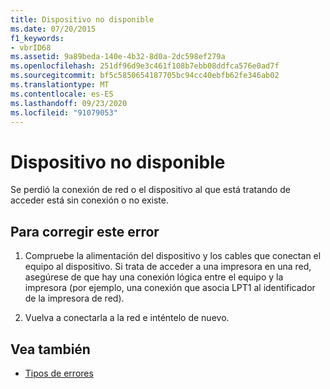 ```yaml
---
title: Dispositivo no disponible
ms.date: 07/20/2015
f1_keywords:
- vbrID68
ms.assetid: 9a89beda-140e-4b32-8d0a-2dc598ef279a
ms.openlocfilehash: 251df96d9e3c461f108b7ebb08ddfca576e0ad7f
ms.sourcegitcommit: bf5c5850654187705bc94cc40ebfb62fe346ab02
ms.translationtype: MT
ms.contentlocale: es-ES
ms.lasthandoff: 09/23/2020
ms.locfileid: "91079053"
---
```

# <a name="device-unavailable"></a>Dispositivo no disponible

Se perdió la conexión de red o el dispositivo al que está tratando de acceder está sin conexión o no existe.  
  
## <a name="to-correct-this-error"></a>Para corregir este error  
  
1. Compruebe la alimentación del dispositivo y los cables que conectan el equipo al dispositivo. Si trata de acceder a una impresora en una red, asegúrese de que hay una conexión lógica entre el equipo y la impresora (por ejemplo, una conexión que asocia LPT1 al identificador de la impresora de red).  
  
2. Vuelva a conectarla a la red e inténtelo de nuevo.  
  
## <a name="see-also"></a>Vea también

- [Tipos de errores](../programming-guide/language-features/error-types.md)

